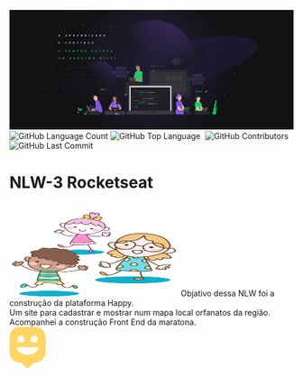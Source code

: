 ![](https://github.com/Riquecelo/nlw-3/blob/main/1%20-%20NLW%20%2303.png)<br>
<img alt="GitHub Language Count" src="https://img.shields.io/github/languages/count/Riquecelo/nlw-3" />
<img alt="GitHub Top Language" src="https://img.shields.io/github/languages/top/Riquecelo/nlw-3" />
<img alt="" src="https://img.shields.io/github/repo-size/Riquecelo/nlw-3" />
<img alt="GitHub Contributors" src="https://img.shields.io/github/contributors/Riquecelo/nlw-3" />
<img alt="GitHub Last Commit" src="https://img.shields.io/github/last-commit/Riquecelo/nlw-3" />
# NLW-3 Rocketseat
<br>
<img src="https://github.com/Riquecelo/nlw-3/blob/main/public/images/bg.svg" height='150' width='300' >
Objativo dessa NLW foi a construção da plataforma Happy. <br>
Um site para cadastrar e mostrar num mapa local orfanatos da região.<br>
Acompanhei a construção Front End da maratona.
<br>
<a href="https://riquecelo.github.io/nlw-3/index">
<img src="https://github.com/Riquecelo/nlw-3/blob/main/public/images/logo-icon.png" height='' width='' >
</a>

